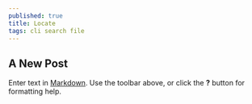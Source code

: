 ```yaml
---
published: true
title: Locate
tags: cli search file
---
```

## A New Post

Enter text in [Markdown](http://daringfireball.net/projects/markdown/). Use the toolbar above, or click the **?** button for formatting help.

